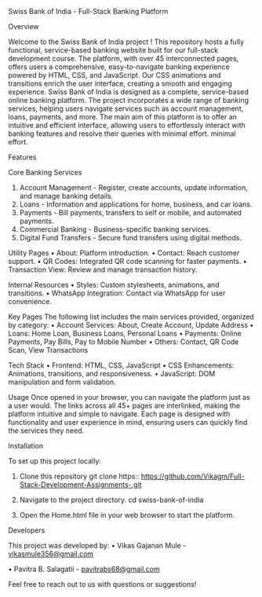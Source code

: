 Swiss Bank of India - Full-Stack Banking Platform

Overview

Welcome to the Swiss Bank of India project ! This repository hosts a fully functional, service-based banking website built for our full-stack development course. The platform, with over 45 interconnected pages, offers users a comprehensive, easy-to-navigate banking experience powered by HTML, CSS, and JavaScript. Our CSS animations and transitions enrich the user interface, creating a smooth and engaging experience.
Swiss Bank of India is designed as a complete, service-based online banking platform. The project incorporates a wide range of banking services, helping users navigate services such as account management, loans, payments, and more.
The main aim of this platform is to offer an intuitive and efficient interface, allowing users to effortlessly interact with banking features and resolve their queries with minimal effort.
minimal effort.

Features

Core Banking Services
1.	Account Management - Register, create accounts, update information, and manage banking details.
2.	Loans - Information and applications for home, business, and car loans.
3.	Payments - Bill payments, transfers to self or mobile, and automated payments.
4.	Commercial Banking - Business-specific banking services.
5.	Digital Fund Transfers - Secure fund transfers using digital methods.

Utility Pages
•	About: Platform introduction.
•	Contact: Reach customer support.
•	QR Codes: Integrated QR code scanning for faster payments.
•	Transaction View: Review and manage transaction history.

Internal Resources
•	Styles: Custom stylesheets, animations, and transitions.
•	WhatsApp Integration: Contact via WhatsApp for user convenience.

Key Pages
The following list includes the main services provided, organized by category:
•	Account Services: About, Create Account, Update Address
•	Loans: Home Loan, Business Loans, Personal Loans
•	Payments: Online Payments, Pay Bills, Pay to Mobile Number
•	Others: Contact, QR Code Scan, View Transactions

Tech Stack
•	Frontend: HTML, CSS, JavaScript
•	CSS Enhancements: Animations, transitions, and responsiveness.
•	JavaScript: DOM manipulation and form validation.

Usage
Once opened in your browser, you can navigate the platform just as a user would. The links across all 45+ pages are interlinked, making the platform intuitive and simple to navigate. Each page is designed with functionality and user experience in mind, ensuring users can quickly find the services they need.

Installation

To set up this project locally:
1.	Clone this repository
git clone https:: https://github.com/Vikagm/Full-Stack-Development-Assignments-.git

3.	Navigate to the project directory.
cd swiss-bank-of-india

5.	Open the Home.html file in your web browser to start the platform.

Developers

This project was developed by:
•	Vikas Gajanan Mule - vikasmule356@gmail.com

•	Pavitra B. Salagatii - pavitrabs68@gmail.com

Feel free to reach out to us with questions or suggestions!






